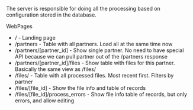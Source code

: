 The server is responsible for doing all the processing based on configuration stored in the database.

WebPages

- / - Landing page
- /partners - Table with all partners. Load all at the same time now
- /partners/[partner_id] - Show single partner. No need to have special API because we can pull partner out of the /partners response
- /partners/[partner_id]/files - Show table with files for this partner. Basically the same view as /files/
- /files/ - Table with all processed files. Most recent first. Filters by partner
- /files/[file_id] - Show the file info and table of records
- /files/[file_id]/process_errors - Show file info table of records, but only errors, and allow editing
